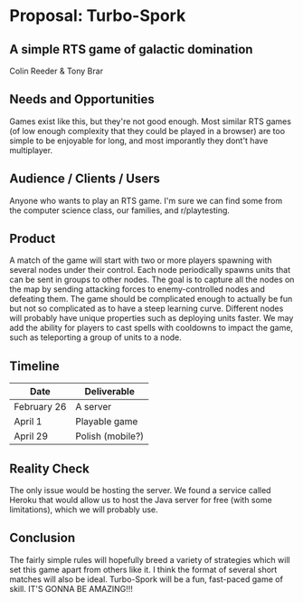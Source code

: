 # Proposal: Turbo-Spork
## A simple RTS game of galactic domination
Colin Reeder & Tony Brar

## Needs and Opportunities
Games exist like this, but they're not good enough. Most similar RTS games (of low enough complexity
that they could be played in a browser) are too simple to be enjoyable for long, and most imporantly
they dont't have multiplayer. 

## Audience / Clients / Users
Anyone who wants to play an RTS game. I'm sure we can find some from the computer science class,
our families, and r/playtesting.

## Product
A match of the game will start with two or more players spawning with several nodes under their control.
Each node periodically spawns units that can be sent in groups to other nodes. The goal is to capture 
all the nodes on the map by sending attacking forces to enemy-controlled nodes and defeating them.
The game should be complicated enough to actually be fun but not so complicated as to have a steep learning
curve. Different nodes will probably have unique properties such as deploying units faster. We may add
the ability for players to cast spells with cooldowns to impact the game, such as teleporting a group of
units to a node.

## Timeline
| Date          | Deliverable    |
| ------------- | -------------- |
| February 26   |    A server    |
| April 1       | Playable game  |
| April 29      |Polish (mobile?)|

## Reality Check
The only issue would be hosting the server. We found a service called Heroku that would allow us to host
the Java server for free (with some limitations), which we will probably use.

## Conclusion
The fairly simple rules will hopefully breed a variety of strategies which will set this game apart from
others like it. I think the format of several short matches will also be ideal. Turbo-Spork will be a
fun, fast-paced game of skill.
IT'S GONNA BE AMAZING!!!
